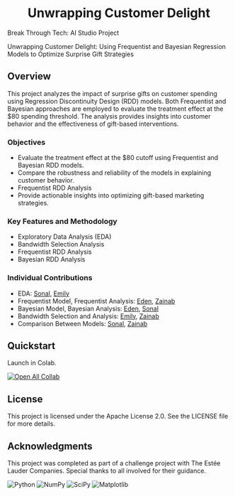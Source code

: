 <h1 align="center">Unwrapping Customer Delight</h1>

<p>Break Through Tech: AI Studio Project</p>
<p>Unwrapping Customer Delight: Using Frequentist and Bayesian Regression Models to Optimize Surprise Gift Strategies</p>

<h2>Overview</h2>
<p>This project analyzes the impact of surprise gifts on customer spending using Regression Discontinuity Design (RDD) models. Both Frequentist and Bayesian approaches are employed to evaluate the treatment effect at the $80 spending threshold. The analysis provides insights into customer behavior and the effectiveness of gift-based interventions.</p>

<h3>Objectives</h3>
<ul>
  <li>Evaluate the treatment effect at the $80 cutoff using Frequentist and Bayesian RDD models.</li>
  <li>Compare the robustness and reliability of the models in explaining customer behavior.</li>
  <li>Frequentist RDD Analysis</li>
  <li>Provide actionable insights into optimizing gift-based marketing strategies.</li>
</ul>

<h3>Key Features and Methodology </h3>
<ul>
  <li>Exploratory Data Analysis (EDA)</li>
  <li>Bandwidth Selection Analysis</li>
  <li>Frequentist RDD Analysis</li>
  <li>Bayesian RDD Analysis</li>
</ul>


<h3>Individual Contributions</h3>
<ul>
  <li> EDA: <a href="https://github.com/s-bhatia1216">Sonal</a>, <a href="https://github.com/emilyp6">Emily</a></li>
  <li> Frequentist Model, Frequentist Analysis: <a href="https://github.com/edenhandom">Eden</a>, <a href="https://github.com/zzaneer086">Zainab</a></li>
  <li> Bayesian Model, Bayesian Analysis: <a href="https://github.com/edenhandom">Eden</a>, <a href="https://github.com/s-bhatia1216">Sonal</a></li>
  <li> Bandwidth Selection and Analysis: <a href="https://github.com/emilyp6">Emily</a>, <a href="https://github.com/zzaneer086">Zainab</a></li>
  <li> Comparison Between Models: <a href="https://github.com/s-bhatia1216">Sonal</a>, <a href="https://github.com/zzaneer086">Zainab</a></li>
</ul>

<h2>Quickstart</h2>
<p>Launch in Colab.</p>



[![Open All Collab](https://colab.research.google.com/assets/colab-badge.svg)](https://colab.research.google.com/github/zzaneer086/Unwrapping-Customer-Delight)

<h2>License</h2>
<p>This project is licensed under the Apache License 2.0. See the LICENSE file for more details.</p>

<h2>Acknowledgments</h2>
<p>This project was completed as part of a challenge project with The Estée Lauder Companies. Special thanks to all involved for their guidance.</p>

![Python](https://img.shields.io/badge/python-3670A0?style=for-the-badge&logo=python&logoColor=ffdd54)
![NumPy](https://img.shields.io/badge/numpy-%23013243.svg?style=for-the-badge&logo=numpy&logoColor=white)
![SciPy](https://img.shields.io/badge/SciPy-%230C55A5.svg?style=for-the-badge&logo=scipy&logoColor=%white)
![Matplotlib](https://img.shields.io/badge/Matplotlib-%23ffffff.svg?style=for-the-badge&logo=Matplotlib&logoColor=black)
